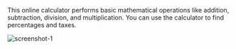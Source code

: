 This online calculator performs basic mathematical operations like addition, subtraction, division, and multiplication. You can use the calculator to find percentages and taxes.

![screenshot-1](https://github.com/vidyashri123/Basic-Calculator/assets/116086874/4bf3fde9-08b7-4993-8739-bd21171922d6)
